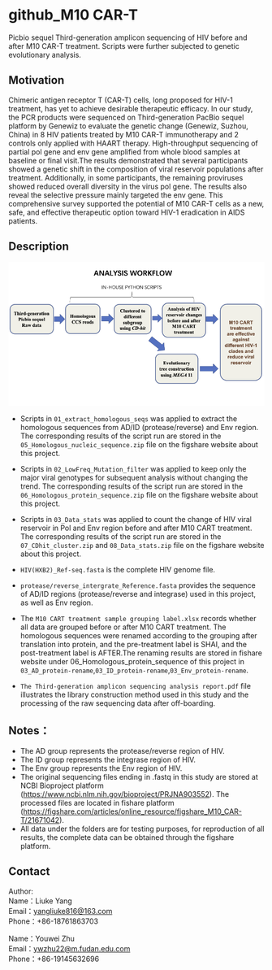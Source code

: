 # github_M10 CAR-T
Picbio sequel Third-generation amplicon sequencing of HIV before and after M10 CAR-T treatment. Scripts were further subjected to genetic evolutionary analysis.

## Motivation
Chimeric antigen receptor T (CAR-T) cells, long proposed for HIV-1 treatment, has yet to achieve desirable therapeutic efficacy. In our study, the PCR products were sequenced on Third-generation PacBio sequel platform by Genewiz to evaluate the genetic change (Genewiz, Suzhou, China) in 8 HIV patients treated by M10 CAR-T immunotherapy and 2 controls only applied with HAART therapy. High-throughput sequencing of partial pol gene and env gene amplified from whole blood samples at baseline or final visit.The results demonstrated that several participants showed a genetic shift in the composition of viral reservoir populations after treatment. Additionally, in some participants, the remaining proviruses showed reduced overall diversity in the virus pol gene. The results also reveal the selective pressure mainly targeted the env gene. This comprehensive survey supported the potential of M10 CAR-T cells as a new, safe, and effective therapeutic option toward HIV-1 eradication in AIDS patients. 

## Description

![](https://github.com/Ryan-zhu-sudo/github_M10-CAR-T/blob/main/Workflow.png)

 + Scripts in `01_extract_homologous_seqs` was applied to extract the homologous sequences from AD/ID (protease/reverse) and Env region.
    The corresponding results of the script run are stored in the `05_Homologous_nucleic_sequence.zip` file on the figshare website about this project.

 + Scripts in `02_LowFreq_Mutation_filter` was applied to keep only the major viral genotypes for subsequent analysis without changing the trend.
   The corresponding results of the script run are stored in the `06_Homologous_protein_sequence.zip` file on the figshare website about this project.

 + Scripts in `03_Data_stats` was applied to count the change of HIV viral reservoir in Pol and Env region before and after M10 CART treatment.
	The corresponding results of the script run are stored in the `07_CDhit_cluster.zip` and `08_Data_stats.zip` file on the figshare website about this project.
	
 + `HIV(HXB2)_Ref-seq.fasta` is the complete HIV genome file.

 + `protease/reverse_intergrate_Reference.fasta` provides the sequence of AD/ID regions (protease/reverse and integrase) used in this project, as well as Env region.

 + The `M10 CART treatment sample grouping label.xlsx` records whether all data are grouped before or after M10 CART treatment. The homologous sequences were renamed according to the grouping after translation into protein, and the pre-treatment label is SHAI, and the post-treatment label is AFTER.The renaming results are stored in fishare website under 06_Homologous_protein_sequence of this project in `03_AD_protein-rename`,`03_ID_protein-rename`,`03_Env_protein-rename`.

 + `The Third-generation amplicon sequencing analysis report.pdf` file illustrates the library construction method used in this study and the processing of the raw sequencing data after off-boarding. 


## Notes：
+ The AD group represents the protease/reverse region of HIV.
+ The ID group represents the integrase region of HIV.
+ The Env group represents the Env region of HIV.
+ The original sequencing files ending in .fastq in this study are stored at NCBI Bioproject platform (https://www.ncbi.nlm.nih.gov/bioproject/PRJNA903552). The processed files are located in fishare platform (https://figshare.com/articles/online_resource/figshare_M10_CAR-T/21671042).
+ All data under the folders are for testing purposes, for reproduction of all results, the complete data can be obtained through the figshare platform.

## Contact
Author:<br>
Name：Liuke Yang<br>
Email：yangliuke816@163.com<br>
Phone：+86-18761863703

Name：Youwei Zhu<br>
Email：ywzhu22@m.fudan.edu.com<br>
Phone：+86-19145632696
